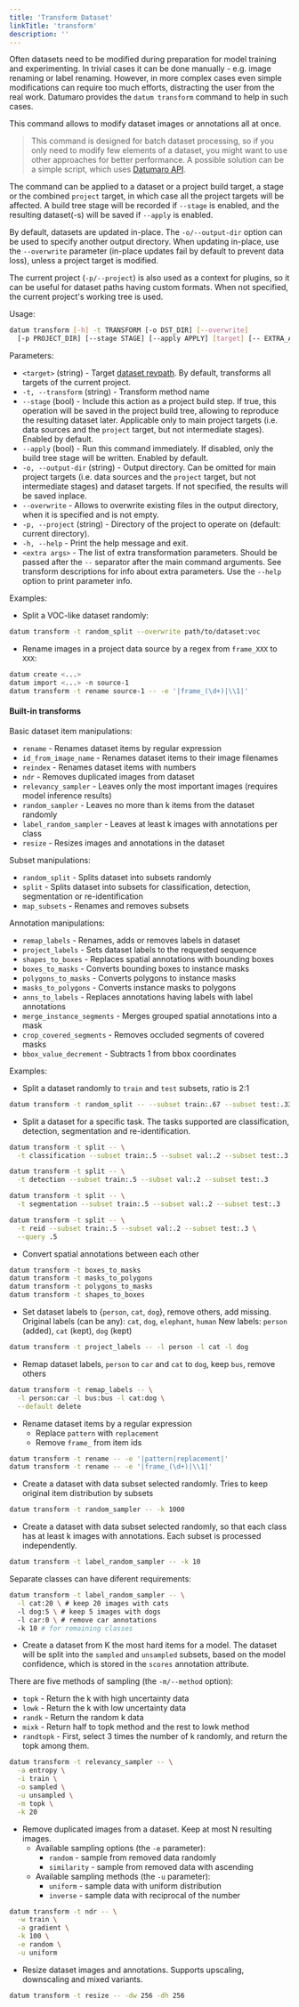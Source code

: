 ```yaml
---
title: 'Transform Dataset'
linkTitle: 'transform'
description: ''
---
```


Often datasets need to be modified during preparation for model training and
experimenting. In trivial cases it can be done manually - e.g. image renaming
or label renaming. However, in more complex cases even simple modifications
can require too much efforts, distracting the user from the real work.
Datumaro provides the `datum transform` command to help in such cases.

This command allows to modify dataset images or annotations all at once.

> This command is designed for batch dataset processing, so if you only
> need to modify few elements of a dataset, you might want to use
> other approaches for better performance. A possible solution can be
> a simple script, which uses [Datumaro API](/docs/developer_manual/).

The command can be applied to a dataset or a project build target,
a stage or the combined `project` target, in which case all the project
targets will be affected. A build tree stage will be recorded
if `--stage` is enabled, and the resulting dataset(-s) will be
saved if `--apply` is enabled.

By default, datasets are updated in-place. The `-o/--output-dir`
option can be used to specify another output directory. When
updating in-place, use the `--overwrite` parameter (in-place
updates fail by default to prevent data loss), unless a project
target is modified.

The current project (`-p/--project`) is also used as a context for
plugins, so it can be useful for dataset paths having custom formats.
When not specified, the current project's working tree is used.

Usage:

``` bash
datum transform [-h] -t TRANSFORM [-o DST_DIR] [--overwrite]
  [-p PROJECT_DIR] [--stage STAGE] [--apply APPLY] [target] [-- EXTRA_ARGS]
```

Parameters:
- `<target>` (string) - Target
  [dataset revpath](/docs/user-manual/how_to_use_datumaro/#revpath).
  By default, transforms all targets of the current project.
- `-t, --transform` (string) - Transform method name
- `--stage` (bool) - Include this action as a project build step.
  If true, this operation will be saved in the project
  build tree, allowing to reproduce the resulting dataset later.
  Applicable only to main project targets (i.e. data sources
  and the `project` target, but not intermediate stages). Enabled by default.
- `--apply` (bool) - Run this command immediately. If disabled, only the
  build tree stage will be written. Enabled by default.
- `-o, --output-dir` (string) - Output directory. Can be omitted for
  main project targets (i.e. data sources and the `project` target, but not
  intermediate stages) and dataset targets. If not specified, the results
  will be saved inplace.
- `--overwrite` - Allows to overwrite existing files in the output directory,
  when it is specified and is not empty.
- `-p, --project` (string) - Directory of the project to operate on
  (default: current directory).
- `-h, --help` - Print the help message and exit.
- `<extra args>` - The list of extra transformation parameters. Should be
  passed after the `--` separator after the main command arguments. See
  transform descriptions for info about extra parameters. Use the `--help`
  option to print parameter info.

Examples:

- Split a VOC-like dataset randomly:
``` bash
datum transform -t random_split --overwrite path/to/dataset:voc
```

- Rename images in a project data source by a regex from `frame_XXX` to `XXX`:
``` bash
datum create <...>
datum import <...> -n source-1
datum transform -t rename source-1 -- -e '|frame_(\d+)|\\1|'
```

#### Built-in transforms <a id="builtin-transforms"></a>

Basic dataset item manipulations:
- `rename` - Renames dataset items by regular expression
- `id_from_image_name` - Renames dataset items to their image filenames
- `reindex` - Renames dataset items with numbers
- `ndr` - Removes duplicated images from dataset
- `relevancy_sampler` - Leaves only the most important images
  (requires model inference results)
- `random_sampler` - Leaves no more than k items from the dataset randomly
- `label_random_sampler` - Leaves at least k images with annotations per class
- `resize` - Resizes images and annotations in the dataset

Subset manipulations:
- `random_split` - Splits dataset into subsets randomly
- `split` - Splits dataset into subsets for classification, detection,
  segmentation or re-identification
- `map_subsets` - Renames and removes subsets

Annotation manipulations:
- `remap_labels` - Renames, adds or removes labels in dataset
- `project_labels` - Sets dataset labels to the requested sequence
- `shapes_to_boxes` - Replaces spatial annotations with bounding boxes
- `boxes_to_masks` - Converts bounding boxes to instance masks
- `polygons_to_masks` - Converts polygons to instance masks
- `masks_to_polygons` - Converts instance masks to polygons
- `anns_to_labels` - Replaces annotations having labels with label annotations
- `merge_instance_segments` - Merges grouped spatial annotations into a mask
- `crop_covered_segments` - Removes occluded segments of covered masks
- `bbox_value_decrement` - Subtracts 1 from bbox coordinates

Examples:

- Split a dataset randomly to `train` and `test` subsets, ratio is 2:1
``` bash
datum transform -t random_split -- --subset train:.67 --subset test:.33
```

- Split a dataset for a specific task. The tasks supported are
classification, detection, segmentation and re-identification.

``` bash
datum transform -t split -- \
  -t classification --subset train:.5 --subset val:.2 --subset test:.3

datum transform -t split -- \
  -t detection --subset train:.5 --subset val:.2 --subset test:.3

datum transform -t split -- \
  -t segmentation --subset train:.5 --subset val:.2 --subset test:.3

datum transform -t split -- \
  -t reid --subset train:.5 --subset val:.2 --subset test:.3 \
  --query .5
```

- Convert spatial annotations between each other

``` bash
datum transform -t boxes_to_masks
datum transform -t masks_to_polygons
datum transform -t polygons_to_masks
datum transform -t shapes_to_boxes
```

- Set dataset labels to {`person`, `cat`, `dog`}, remove others, add missing.
  Original labels (can be any): `cat`, `dog`, `elephant`, `human`
  New labels: `person` (added), `cat` (kept), `dog` (kept)

``` bash
datum transform -t project_labels -- -l person -l cat -l dog
```

- Remap dataset labels, `person` to `car` and `cat` to `dog`,
keep `bus`, remove others

``` bash
datum transform -t remap_labels -- \
  -l person:car -l bus:bus -l cat:dog \
  --default delete
```

- Rename dataset items by a regular expression
  - Replace `pattern` with `replacement`
  - Remove `frame_` from item ids

``` bash
datum transform -t rename -- -e '|pattern|replacement|'
datum transform -t rename -- -e '|frame_(\d+)|\\1|'
```

- Create a dataset with data subset selected randomly. Tries to keep
original item distribution by subsets

``` bash
datum transform -t random_sampler -- -k 1000
```

- Create a dataset with data subset selected randomly, so that each class has
at least k images with annotations. Each subset is processed independently.

``` bash
datum transform -t label_random_sampler -- -k 10
```

Separate classes can have diferent requirements:

``` bash
datum transform -t label_random_sampler -- \
  -l cat:20 \ # keep 20 images with cats
  -l dog:5 \ # keep 5 images with dogs
  -l car:0 \ # remove car annotations
  -k 10 # for remaining classes
```

- Create a dataset from K the most hard items for a model. The dataset will
be split into the `sampled` and `unsampled` subsets, based on the model
confidence, which is stored in the `scores` annotation attribute.

There are five methods of sampling (the `-m/--method` option):
- `topk` - Return the k with high uncertainty data
- `lowk` - Return the k with low uncertainty data
- `randk` - Return the random k data
- `mixk` - Return half to topk method and the rest to lowk method
- `randtopk` - First, select 3 times the number of k randomly, and return
  the topk among them.

``` bash
datum transform -t relevancy_sampler -- \
  -a entropy \
  -i train \
  -o sampled \
  -u unsampled \
  -m topk \
  -k 20
```

- Remove duplicated images from a dataset. Keep at most N resulting images.
  - Available sampling options (the `-e` parameter):
    - `random` - sample from removed data randomly
    - `similarity` - sample from removed data with ascending
  - Available sampling methods (the `-u` parameter):
    - `uniform` - sample data with uniform distribution
    - `inverse` - sample data with reciprocal of the number

``` bash
datum transform -t ndr -- \
  -w train \
  -a gradient \
  -k 100 \
  -e random \
  -u uniform
```

- Resize dataset images and annotations. Supports upscaling, downscaling
and mixed variants.

```bash
datum transform -t resize -- -dw 256 -dh 256
```
